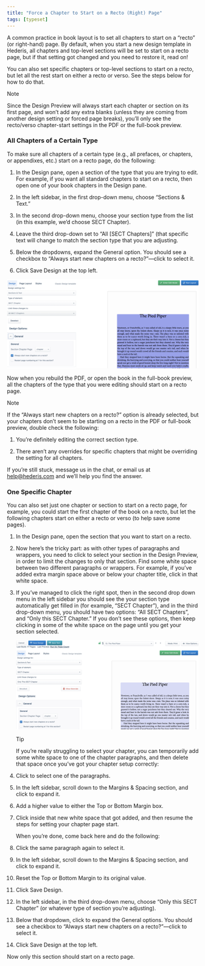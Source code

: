 ```yaml
---
title: "Force a Chapter to Start on a Recto (Right) Page"
tags: [typeset]
---
```

 
<html><body><section data-type="chapter" class="hsecchapter" data-hederis-type="hsecchapter" id="chapter-start-recto" data-pi-attrs="id: chapter-start-recto; data-tags: typeset;" role="doc-chapter" data-tags="typeset" data-author-name=" " data-book-title=" " title="Force a Chapter to Start on a Recto (Right) Page"><p class="hblkp" data-hederis-type="hblkp" id="ppv0ROECe">A common practice in book layout is to set all chapters to start on a &#8220;recto&#8221; (or right-hand) page. By default, when you start a new design template in Hederis, all chapters and top-level sections will be set to start on a recto page, but if that setting got changed and you need to restore it, read on!</p><p class="hblkp" data-hederis-type="hblkp" id="ppWIjMJy0">You can also set specific chapters or top-level sections to start on a recto, but let all the rest start on either a recto or verso. See the steps below for how to do that.</p><aside class="hwprbox box" data-hederis-type="hwprbox" id="pOnLPzgxS" data-type="sidebar"><p class="hblktype" data-hederis-type="hblktype" id="pWBoMCnEw">Note</p><p class="hblkp" data-hederis-type="hblkp" id="pmpuukap0">Since the Design Preview will always start each chapter or section on its first page, and won&#8217;t add any extra blanks (unless they are coming from another design setting or forced page breaks), you&#8217;ll only see the recto/verso chapter-start settings in the PDF or the full-book preview. </p></aside><section class="hwprsubsection" data-hederis-type="hwprsubsection" id="pO0rDboM2" data-type="subsection" title="All Chapters of a Certain Type"><h1 data-hederis-type="hblktitle" class="hblktitle" id="pQDDySnuR">All Chapters of a Certain Type</h1><p class="hblkp" data-hederis-type="hblkp" id="py4lxxxCv">To make sure all chapters of a certain type (e.g., all prefaces, or chapters, or appendixes, etc.) start on a recto page, do the following:</p><ol class="hwprnumlist" data-hederis-type="hwprnumlist" id="pjf27PsCf"><li class="hblkoli" data-hederis-type="hblkoli" id="liseORKvqf"><p class="hblkoli" data-hederis-type="hblklip" id="p4tUvLnCY">In the Design pane, open a section of the type that you are trying to edit. For example, if you want all standard chapters to start on a recto, then open one of your book chapters in the Design pane.</p></li><li class="hblkoli" data-hederis-type="hblkoli" id="lidzYIpJZi"><p class="hblkoli" data-hederis-type="hblklip" id="pJObg4CyJ">In the left sidebar, in the first drop-down menu, choose &#8220;Sections &amp; Text.&#8221;</p></li><li class="hblkoli" data-hederis-type="hblkoli" id="lifF6giwEL"><p class="hblkoli" data-hederis-type="hblklip" id="piJ75sdT5">In the second drop-down menu, choose your section type from the list (in this example, we&#8217;d choose SECT Chapter).</p></li><li class="hblkoli" data-hederis-type="hblkoli" id="liXBMJpdVK"><p class="hblkoli" data-hederis-type="hblklip" id="pycyhNgbN">Leave the third drop-down set to &#8220;All [SECT Chapters]&#8221; (that specific text will change to match the section type that you are adjusting.</p></li><li class="hblkoli" data-hederis-type="hblkoli" id="lihFVYrsE9"><p class="hblkoli" data-hederis-type="hblklip" id="pOnkz88Ds">Below the dropdowns, expand the General option. You should see a checkbox to &#8220;Always start new chapters on a recto?&#8221;&#8212;click to select it.</p></li><li class="hblkoli" data-hederis-type="hblkoli" id="li8g76hT5u"><p class="hblkoli" data-hederis-type="hblklip" id="pKWfs5Ql4">Click Save Design at the top left.</p></li></ol><img data-hederis-type="hblkimg" class="hblkimg" id="pdOoOe8sO" src="/images/recto1.png" data-img-src="/images/recto1.png"/><p class="hblkp" data-hederis-type="hblkp" id="pkL8pTZ7k">Now when you rebuild the PDF, or open the book in the full-book preview, all the chapters of the type that you were editing should start on a recto page.</p><aside class="hwprbox box" data-hederis-type="hwprbox" id="p9rRbCVf1" data-type="sidebar"><p class="hblktype" data-hederis-type="hblktype" id="pqswcmeAy">Note</p><p class="hblkp" data-hederis-type="hblkp" id="pUXWFCLIk">If the &#8220;Always start new chapters on a recto?&#8221; option is already selected, but your chapters don&#8217;t seem to be starting on a recto in the PDF or full-book preview, double check the following:</p><ol class="hwprnumlist" data-hederis-type="hwprnumlist" id="piMP86cG9"><li class="hblkoli" data-hederis-type="hblkoli" id="lidXPP3PeN"><p class="hblkoli" data-hederis-type="hblklip" id="p5QqwOLMJ">You&#8217;re definitely editing the correct section type.</p></li><li class="hblkoli" data-hederis-type="hblkoli" id="lin91BL7R9"><p class="hblkoli" data-hederis-type="hblklip" id="pm4OHtWb0">There aren&#8217;t any overrides for specific chapters that might be overriding the setting for all chapters.</p></li></ol><p class="hblkp" data-hederis-type="hblkp" id="puMVgtzeJ">If you&#8217;re still stuck, message us in the chat, or email us at <a href="mailto:help@hederis.com" class="hspana" data-hederis-type="hspana" id="poP3DrBD8">help@hederis.com</a> and we&#8217;ll help you find the answer.</p></aside></section><section class="hwprsubsection" data-hederis-type="hwprsubsection" id="pwRpzYb4l" data-type="subsection" title="One Specific Chapter"><h1 data-hederis-type="hblktitle" class="hblktitle" id="p8CxvI8M6">One Specific Chapter</h1><p class="hblkp" data-hederis-type="hblkp" id="pAO5fKJcn">You can also set just one chapter or section to start on a recto page, for example, you could start the first chapter of the book on a recto, but let the following chapters start on either a recto or verso (to help save some pages).</p><ol class="hwprnumlist" data-hederis-type="hwprnumlist" id="pvuq7TtCE"><li class="hblkoli" data-hederis-type="hblkoli" id="li8uGbMQ3x"><p class="hblkoli" data-hederis-type="hblklip" id="pQzWdhTTK">In the Design pane, open the section that you want to start on a recto.</p></li><li class="hblkoli" data-hederis-type="hblkoli" id="liKOqXDP4y"><p class="hblkoli" data-hederis-type="hblklip" id="pz25KGo3u">Now here&#8217;s the tricky part: as with other types of paragraphs and wrappers, you need to click to select your section in the Design Preview, in order to limit the changes to only that section. Find some white space between two different paragraphs or wrappers. For example, if you&#8217;ve added extra margin space above or below your chapter title, click in that white space.</p></li><li class="hblkoli" data-hederis-type="hblkoli" id="liRcX98vMl"><p class="hblkoli" data-hederis-type="hblklip" id="pr5SQRg8s">If you&#8217;ve managed to click the right spot, then in the second drop down menu in the left sidebar you should see the your section type automatically get filled in (for example, &#8220;SECT Chapter&#8221;), and in the third drop-down menu, you should have two options: &#8220;All SECT Chapters&#8221;, and &#8220;Only this SECT Chapter.&#8221; If you don&#8217;t see these options, then keep clicking in some of the white space on the page until you get your section selected.</p><img data-hederis-type="hblkimg" class="hblkimg" id="p69x53crr" src="/images/recto2.png" data-img-src="/images/recto2.png"/><aside class="hwprbox box" data-hederis-type="hwprbox" id="phLubf0BT" data-type="sidebar"><p class="hblktype" data-hederis-type="hblktype" id="pNdFhno3v">Tip</p><p class="hblkp" data-hederis-type="hblkp" id="pRyzleAij">If you&#8217;re really struggling to select your chapter, you can temporarily add some white space to one of the chapter paragraphs, and then delete that space once you&#8217;ve got your chapter setup correctly:</p><li class="hblkoli" data-hederis-type="hblkoli" id="linQg00u9i"><p class="hblkoli" data-hederis-type="hblklip" id="p2w2CuGXo">Click to select one of the paragraphs.</p></li><li class="hblkoli" data-hederis-type="hblkoli" id="liOa2SrVHY"><p class="hblkoli" data-hederis-type="hblklip" id="pEBK6H9WM">In the left sidebar, scroll down to the Margins &amp; Spacing section, and click to expand it.</p></li><li class="hblkoli" data-hederis-type="hblkoli" id="liZYE2qP1y"><p class="hblkoli" data-hederis-type="hblklip" id="pB02ooN4W">Add a higher value to either the Top or Bottom Margin box.</p></li><li class="hblkoli" data-hederis-type="hblkoli" id="liVEMsJrvn"><p class="hblkoli" data-hederis-type="hblklip" id="pCi6V4iOV">Click inside that new white space that got added, and then resume the steps for setting your chapter page start. </p><p class="hblkp" data-hederis-type="hblkp" id="pKTEm5Agz">When you&#8217;re done, come back here and do the following:</p></li><li class="hblkoli" data-hederis-type="hblkoli" id="linvUAyyYI"><p class="hblkoli" data-hederis-type="hblklip" id="pOWaLxv60">Click the same paragraph again to select it.</p></li><li class="hblkoli" data-hederis-type="hblkoli" id="liNnUs0OL6"><p class="hblkoli" data-hederis-type="hblklip" id="pQjW5fBUR">In the left sidebar, scroll down to the Margins &amp; Spacing section, and click to expand it.</p></li><li class="hblkoli" data-hederis-type="hblkoli" id="licyGjVjgj"><p class="hblkoli" data-hederis-type="hblklip" id="pic4qDth2">Reset the Top or Bottom Margin to its original value.</p></li><li class="hblkoli" data-hederis-type="hblkoli" id="liuu2iRhWC"><p class="hblkoli" data-hederis-type="hblklip" id="pEtzVb8XT">Click Save Design.</p></li></aside></li><li class="hblkoli" data-hederis-type="hblkoli" id="liCy61VP1Z"><p class="hblkoli" data-hederis-type="hblklip" id="pnDZlHcLR">In the left sidebar, in the third drop-down menu, choose &#8220;Only this SECT Chapter&#8221; (or whatever type of section you&#8217;re adjusting).</p></li><li class="hblkoli" data-hederis-type="hblkoli" id="liwxQynp67"><p class="hblkoli" data-hederis-type="hblklip" id="p9URWwRYG">Below that dropdown, click to expand the General options. You should see a checkbox to &#8220;Always start new chapters on a recto?&#8221;&#8212;click to select it.</p></li><li class="hblkoli" data-hederis-type="hblkoli" id="liRTE0g7FZ"><p class="hblkoli" data-hederis-type="hblklip" id="pWFOxASZQ">Click Save Design at the top left.</p></li></ol><p class="hblkp" data-hederis-type="hblkp" id="pPxHAs3OT">Now only this section should start on a recto page.</p></section></section></body></html>
